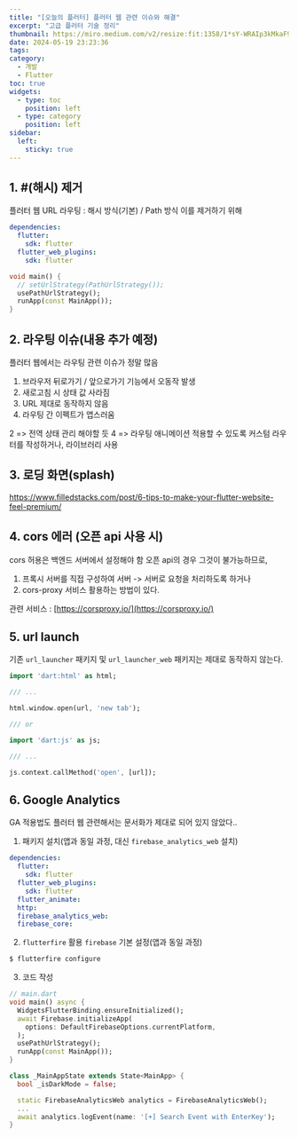 ```yaml
---
title: "[오늘의 플러터] 플러터 웹 관련 이슈와 해결"
excerpt: "고급 플러터 기술 정리"
thumbnail: https://miro.medium.com/v2/resize:fit:1358/1*sY-WRAIp3kMkaF9qAucIEg.png
date: 2024-05-19 23:23:36
tags:
category:
  - 개발
  - Flutter
toc: true
widgets:
  - type: toc
    position: left
  - type: category
    position: left
sidebar:
  left:
    sticky: true
---
```


## 1. #(해시) 제거

플러터 웹 URL 라우팅 : 해시 방식(기본) / Path 방식
이를 제거하기 위해 

```yaml
dependencies:
  flutter:
    sdk: flutter
  flutter_web_plugins:
    sdk: flutter
```

```dart
void main() {
  // setUrlStrategy(PathUrlStrategy());
  usePathUrlStrategy();
  runApp(const MainApp());
}
```

## 2. 라우팅 이슈(내용 추가 예정)

플러터 웹에서는 라우팅 관련 이슈가 정말 많음

1. 브라우저 뒤로가기 / 앞으로가기 기능에서 오동작 발생
2. 새로고침 시 상태 값 사라짐
3. URL 제대로 동작하지 않음
4. 라우팅 간 이펙트가 앱스러움

2 => 전역 상태 관리 해야할 듯
4 => 라우팅 애니메이션 적용할 수 있도록 커스텀 라우터를 작성하거나, 라이브러리 사용

## 3. 로딩 화면(splash)

https://www.filledstacks.com/post/6-tips-to-make-your-flutter-website-feel-premium/

## 4. cors 에러 (오픈 api 사용 시)

cors 허용은 백엔드 서버에서 설정해야 함
오픈 api의 경우 그것이 불가능하므로, 
1) 프록시 서버를 직접 구성하여 서버 -> 서버로 요청을 처리하도록 하거나 
2) cors-proxy 서비스 활용하는 방법이 있다.

관련 서비스 : [https://corsproxy.io/](https://corsproxy.io/)

## 5. url launch

기존 `url_launcher` 패키지 및 `url_launcher_web` 패키지는 제대로 동작하지 않는다.

```dart
import 'dart:html' as html;

/// ...

html.window.open(url, 'new tab');

/// or

import 'dart:js' as js;

/// ...

js.context.callMethod('open', [url]);
```

## 6. Google Analytics

GA 적용법도 플러터 웹 관련해서는 문서화가 제대로 되어 있지 않았다..

1. 패키지 설치(앱과 동일 과정, 대신 `firebase_analytics_web` 설치)

  ```yaml
  dependencies:
    flutter:
      sdk: flutter
    flutter_web_plugins:
      sdk: flutter
    flutter_animate:
    http:
    firebase_analytics_web:
    firebase_core:
  ```

2. `flutterfire` 활용 `firebase` 기본 설정(앱과 동일 과정)

  ```bash
  $ flutterfire configure
  ```

3. 코드 작성

  ```dart
  // main.dart
  void main() async {
    WidgetsFlutterBinding.ensureInitialized();
    await Firebase.initializeApp(
      options: DefaultFirebaseOptions.currentPlatform,
    );
    usePathUrlStrategy();
    runApp(const MainApp());
  }

  class _MainAppState extends State<MainApp> {
    bool _isDarkMode = false;

    static FirebaseAnalyticsWeb analytics = FirebaseAnalyticsWeb();
    ...
    await analytics.logEvent(name: '[+] Search Event with EnterKey');
  }
  ```